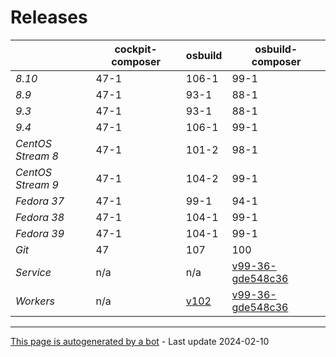 # Releases
|       | cockpit-composer    | osbuild    | osbuild-composer    |
|-------|---------------------|------------|---------------------|
*8.10* | 47-1 | 106-1 | 99-1
*8.9* | 47-1 | 93-1 | 88-1
*9.3* | 47-1 | 93-1 | 88-1
*9.4* | 47-1 | 106-1 | 99-1
*CentOS Stream 8* | 47-1 | 101-2 | 98-1
*CentOS Stream 9* | 47-1 | 104-2 | 99-1
*Fedora 37* | 47-1 | 99-1 | 94-1
*Fedora 38* | 47-1 | 104-1 | 99-1
*Fedora 39* | 47-1 | 104-1 | 99-1
*Git* | 47 | 107 | 100
*Service* | n/a | n/a | [v99-36-gde548c36](https://github.com/osbuild/osbuild-composer/compare/v99-36-gde548c36...main)
*Workers* | n/a | [v102](https://github.com/osbuild/osbuild/compare/v102...main) | [v99-36-gde548c36](https://github.com/osbuild/osbuild-composer/compare/v99-36-gde548c36...main)

---

[This page is autogenerated by a bot](https://gitlab.cee.redhat.com/osbuild/guides-bot/-/blob/main/release_overview.py) - Last update 2024-02-10